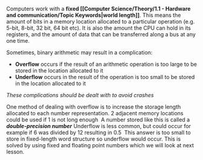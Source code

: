 Computers work with a **fixed [[Computer Science/Theory/1.1 - Hardware and communication/Topic Keywords|world length]]**.
This means the amount of bits in a memory location allocated to a particular operation (e.g. 5-bit, 8-bit, 32 bit, 64 bit etc). It is also the amount the CPU can hold in its registers, and the amount of data that can be transferred along a bus at any one time. 

Sometimes, binary arithmetic may result in a complication: 
- **Overflow** occurs if the result of an arithmetic operation is too large to be stored in the location allocated to it 
- **Underflow** occurs in the result of the operation is too small to be stored in the location allocated to it 

*These complications should be dealt with to avoid crashes*

One method of dealing with overflow is to increase the storage length allocated to each number representation. 2 adjacent memory locations could be used if 1 is not long enough 
A number stored like this is called a **_double-precision number_**
Underflow is less common, but could occur for example if 6 was divided by 12 resulting in 0.5 
This answer is too small to store in fixed-length word structure so underflow would occur. This is solved by using fixed and floating point numbers which we will look at next lesson.